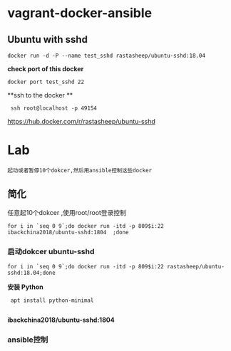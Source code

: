 # vagrant-docker-ansible

## Ubuntu with sshd 

```
docker run -d -P --name test_sshd rastasheep/ubuntu-sshd:18.04

```
**check port of this docker**

```
docker port test_sshd 22
```
**ssh to the docker **
```
 ssh root@localhost -p 49154
```

https://hub.docker.com/r/rastasheep/ubuntu-sshd   




# Lab

```
起动或者暂停10个dokcer,然后用ansible控制这些docker
```

## 简化
任意起10个dokcer ,使用root/root登录控制

```
for i in `seq 0 9`;do docker run -itd -p 809$i:22 ibackchina2018/ubuntu-sshd:1804  ;done

```


###  启动dokcer  ubuntu-sshd

```
for i in `seq 0 9`;do docker run -itd -p 809$i:22 rastasheep/ubuntu-sshd:18.04;done

```

**安装 Python**

```
 apt install python-minimal
 
 ```
 
 
 **ibackchina2018/ubuntu-sshd:1804**
 
 
 
 
### ansible控制
